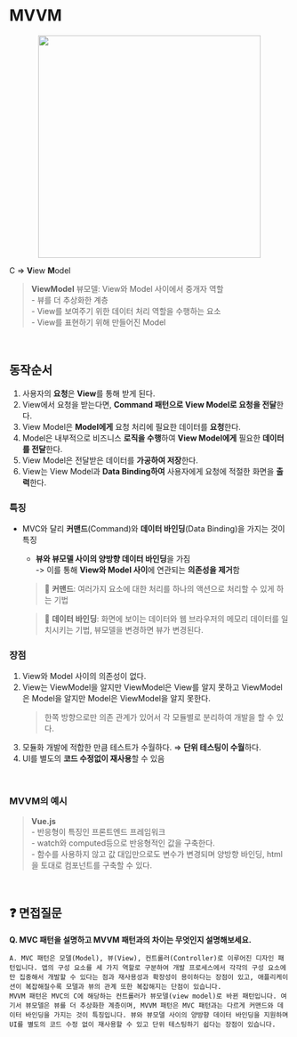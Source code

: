 # MVVM

<center><img width="400" height="" src="https://github.com/dahui0525/world_best_CS_study/assets/80496853/29528607-c4cc-4409-a542-5667ad4e09dc"></center>    

C ⇒ **V**iew **M**odel
> **ViewModel** 뷰모델: View와 Model 사이에서 중개자 역할<br>
    - 뷰를 더 추상화한 계층<br>
    - View를 보여주기 위한 데이터 처리 역할을 수행하는 요소<br>
    - View를 표현하기 위해 만들어진 Model<br>

<br>

## 동작순서
1. 사용자의 **요청**은 **View**를 통해 받게 된다.
2. View에서 요청을 받는다면, **Command 패턴으로 View Model로 요청을 전달**한다.
3. View Model은 **Model에게** 요청 처리에 필요한 데이터를 **요청**한다.
4. Model은 내부적으로 비즈니스 **로직을 수행**하여 **View Model에게** 필요한 **데이터를 전달**한다.
5. View Model은 전달받은 데이터를 **가공하여 저장**한다.
6. View는 View Model과 **Data Binding하여** 사용자에게 요청에 적절한 화면을 **출력**한다.

### 특징

- MVC와 달리 **커맨드**(Command)와 **데이터 바인딩**(Data Binding)을 가지는 것이 특징
    - **뷰와 뷰모델 사이의 양방향 데이터 바인딩**을 가짐 <br> -> 이를 통해 **View와 Model 사이**에 연관되는 **의존성을 제거**함
    > 📌 **커맨드**: 여러가지 요소에 대한 처리를 하나의 액션으로 처리할 수 있게 하는 기법

    > 📌 **데이터 바인딩**: 화면에 보이는 데이터와 웹 브라우저의 메모리 데이터를 일치시키는 기법, 뷰모델을 변경하면 뷰가 변경된다.


### 장점
1. View와 Model 사이의 의존성이 없다.
2. View는 ViewModel을 알지만 ViewModel은 View를 알지 못하고 ViewModel은 Model을 알지만 Model은 ViewModel을 알지 못한다.
    > 한쪽 방향으로만 의존 관계가 있어서 각 모듈별로 분리하여 개발을 할 수 있다.
3. 모듈화 개발에 적합한 만큼 테스트가 수월하다. ⇒ **단위 테스팅이 수월**하다.
4. UI를 별도의 **코드 수정없이 재사용**할 수 있음

<br>

### MVVM의 예시
> **Vue.js**<br>- 반응형이 특징인 프론트엔드 프레임워크<br>- watch와 computed등으로 반응형적인 값을 구축한다.<br>- 함수를 사용하지 않고 값 대입만으로도 변수가 변경되며 양방향 바인딩, html을 토대로 컴포넌트를 구축할 수 있다.

<br>

## ❓ 면접질문
**Q. MVC 패턴을 설명하고 MVVM 패턴과의 차이는 무엇인지 설명해보세요.**
```
A. MVC 패턴은 모델(Model), 뷰(View), 컨트롤러(Controller)로 이루어진 디자인 패턴입니다. 앱의 구성 요소를 세 가지 역할로 구분하여 개발 프로세스에서 각각의 구성 요소에만 집중해서 개발할 수 있다는 점과 재사용성과 확장성이 용이하다는 장점이 있고, 애플리케이션이 복잡해질수록 모델과 뷰의 관계 또한 복잡해지는 단점이 있습니다.
MVVM 패턴은 MVC의 C에 해당하는 컨트롤러가 뷰모델(view model)로 바뀐 패턴입니다. 여기서 뷰모델은 뷰를 더 추상화한 계층이며, MVVM 패턴은 MVC 패턴과는 다르게 커맨드와 데이터 바인딩을 가지는 것이 특징입니다. 뷰와 뷰모델 사이의 양방향 데이터 바인딩을 지원하며 UI를 별도의 코드 수정 없이 재사용할 수 있고 단위 테스팅하기 쉽다는 장점이 있습니다.
```